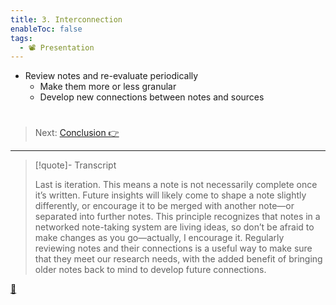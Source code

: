 ```yaml
---
title: 3. Interconnection
enableToc: false
tags:
  - 📽️ Presentation
---
```


* Review notes and re-evaluate periodically
  * Make them more or less granular
  * Develop new connections between notes and sources

# 

 > 
 > Next: [Conclusion 👉](Presentation%20conclusion.md)

---

 > 
 > \[!quote\]- Transcript
 > 
 > Last is iteration. This means a note is not necessarily complete once it’s written. Future insights will likely come to shape a note slightly differently, or encourage it to be merged with another note—or separated into further notes. This principle recognizes that notes in a networked note-taking system are living ideas, so don’t be afraid to make changes as you go—actually, I encourage it. Regularly reviewing notes and their connections is a useful way to make sure that they meet our research needs, with the added benefit of bringing older notes back to mind to develop future connections.

[📖](Principle%20of%20iteration.md)
